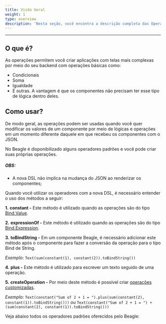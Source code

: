 ```yaml
---
title: Visão Geral
weight: 1
type: overview
description: 'Nesta seção, você encontra a descrição completa das Operações que utilizam a DSL do Beagle.'
---
```


---

## O que é? 

As operações permitem você criar aplicações com telas mais complexas por meio do seu backend com operações básicas como:
- Condicionais
- Soma
- Igualdade
- E outras.
A vantagem é que os componentes não precisam ter esse tipo de lógica dentro deles. 

## Como usar?

De modo geral, as operações podem ser usadas quando você quer modificar os valores de um componente por meio de lógicas e operações em um momento diferente daquele em que recebeu os componentes com o JSON.

No Beagle é disponibilizado alguns operadores padrões e você pode criar suas próprias operações. 

##### **OBS:** 

- A nova DSL não implica na mudança do JSON ao renderizar os componentes;

Quando você utilizar os operadores com a nova DSL, é necessário entender o uso dos métodos a seguir:

**1.** **constant -** Este método é utilizado quando as operações são do tipo [Bind.Value](https://docs.usebeagle.io/v1.10/pt/api/context/overview/).


**2.** **expressionOf -** Este método é utilizado quando as operações são do tipo [Bind.Expression](https://docs.usebeagle.io/v1.10/pt/api/context/overview/).

**3.** **toBindString -** Em um componente Beagle, é necessário adicionar este método após o componente para fazer a conversão da operação para o tipo Bind de String.

*Exemplo:* ```Text(sum(constant(1), constant(2)).toBindString())```

**4.** **plus -** Este método é utilizado para escrever um texto seguido de uma operação. 

**5.** **createOperation -** Por meio deste método é possível criar [operações customizadas](https://docs.usebeagle.io/v1.10/pt/api/plugins/dsl-operations/how-to-register-a-new-operation/).

*Exemplo:* ```Text(constant("Sum of 2 + 1 = ").plus(sum(constant(2), constant(1)).toBindString()))``` *ou* ```Text(constant("Sum of 2 + 1 = ") + (sum(constant(2), constant(1)).toBindString()))```

Veja abaixo todos os operadores padrões oferecidos pelo Beagle:

